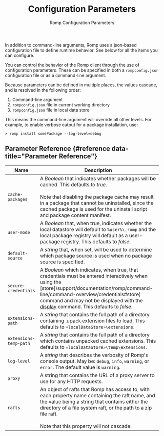 ﻿---
title: Configuration Parameters
subtitle: Romp Configuration Parameters
sequence: 20
keywords: romp, configuration parameters

---
In addition to command-line arguments, Romp uses a json-based configuration file to define runtime behavior. See below for all the items you can configure.

You can control the behavior of the Romp client through the use of configuration parameters. These can be specified in both a `rompconfig.json` configuration file or as a command-line argument.

Because parameters can be defined in multiple places, the values cascade, and is resolved in the following order:

1. Command-line argument
2. `rompconfig.json` file in current working directory
3. `rompconfig.json` file in local data store

This means the command-line argument will override all other levels. For example, to enable verbose output for a package installation, use:

```
> romp install somePackage --log-level=debug
```

## Parameter Reference {#reference data-title="Parameter Reference"}

| Name | Description |
| ---  | ---         |
| `cache-packages` | A *Boolean* that indicates whether packages will be cached. This defaults to *true*. <br/><br/>Note that disabling the package cache may result in a package that cannot be uninstalled, since the cached package is used for the uninstall script and package content manifest.
| `user-mode` | A *Boolean* that, when true, indicates whether the local datastore will default to `%user%\.romp` and the local package registry will default as a user-package registry. This defaults to *false*. |
| `default-source` | A *string* that, when set, will be used to determine which package source is used when no package source is specified. |
| `secure-credentials` | A *Boolean* which indicates, when true, that credentials must be entered interactively when using the [store]/support/documentation/romp/command-line/command-overview/credentials#store) command and may not be displayed with the [display](/support/documentation/romp/command-line/command-overview/credentials#display) command. This defaults to *false*. |
|`extensions-path` | A *string* that contains the full path of a directory containing .upack extension files to load. This defaults to `«localDataStore»\extensions`.|
|`extensions-temp-path` | A *string* that contains the full path of a directory which contains unpacked cached extensions. This defaults to `«localDataStore»\temp\extensions`. |
| `log-level` | A *string* that describes the verbosity of Romp's console output. May be: `debug`, `info`, `warning`, or `error`. The default value is `warning`. |
| `proxy` | A string that contains the URL of a proxy server to use for any HTTP requests. |
| `rafts` | An object of rafts that Romp has access to, with each property name containing the raft name, and the value being a string that contains either the directory of a file system raft, or the path to a zip file raft.<br/><br/>Note that this property will not cascade. |
